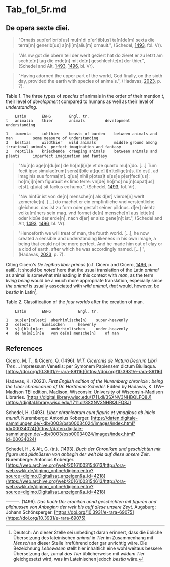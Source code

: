 # Tab_fol_5r.md

## De opera sexte diei.

>"Ornatis sup[er]iorib[us] mu[n]di p[er]tib[us] ta[n]de[m] sexta die terra[m] generib[us] a[n]i[m]aliu[m] ornauit.", (Schedel, [1493](https://daten.digitale-sammlungen.de/~db/0003/bsb00034024/images/index.html?id=00034024), fol. Vr).

>"Als nw got die obern teil der werlt geziert hat do zieret er zu letzt am sechte[n] tag die erde[n] mit de[n] geschlechte[n] der thier.", (Schedel and Alt, [1493](https://web.archive.org/web/20161003154613/http://ora-web.swkk.de/digimo_online/digimo.entry?source=digimo.Digitalisat_anzeigen&a_id=4218), [1496](https://doi.org/10.3931/e-rara-69075), bl. Vr).

>"Having adorned the upper part of the world, God finally, on the sixth day, provided the earth with species of animals.", (Hadavas, [2023](https://digital.library.wisc.edu/1711.dl/3SXNV3NHBQLFQ8J), p. 7).

Table 1. The three types of *species* of animals in the order of their mention *t*, their level of *development* compared to humans as well as their level of *understanding*.
~~~
	Latin		ENHG		Engl. tr.		
t	animalia	thier		animals			development				understanding

1	iumenta		iohthier	beasts of burden	between animals and man			some measure of understanding
3	bestias		wildthier	wild animals		middle ground among irrational animals	perfect imagination and fantasy
2	reptilia	kriechende	creeping animals	between animals and plants		imperfect imagination and fantasy
~~~

>"Nu[n]c age[n]du[m] de ho[m]i[n]e vt de quarto mu[n]do. [...] Tum fecit ipse simulac[rum] sens[i]bile at[que] i[n]tellige[n]s. i[d est]. ad imaginis sue forma[m]. q[ua] nihil p[otes]t e[ss]e p[er]fecti[us]: ho[m]i[n]em figurauit ex limo terre: vn[de] ho[mo] nu[n]cupat[us] e[st]. q[uia] sit factus ex humo.", (Schedel, [1493](https://daten.digitale-sammlungen.de/~db/0003/bsb00034024/images/index.html?id=00034024), fol. Vr).

>"Nw hinfür ist von de[n] mensche[n] als d[er] vierde[n] werlt zemercke[n]. [...] do machet er ein empfintliche vnd verstentliche gleichnus. das ist zu form oder gestalt seiner pildnus. d[er] niehtz volku[m]ners sein mag. vnd formet de[n] mensche[n] aus lette[n] oder kloße der erde[n]. nach d[er] er also gene[n]t ist.", (Schedel and Alt, [1493](https://web.archive.org/web/20161003154613/http://ora-web.swkk.de/digimo_online/digimo.entry?source=digimo.Digitalisat_anzeigen&a_id=4218), [1496](https://doi.org/10.3931/e-rara-69075), bl. Vr).

>"Henceforth we will treat of man, the fourth world. [...], he now created a sensible and understanding likeness in his own image, a being that could not be more perfect. And he made him out of clay or a clod of earth, after which he was accordingly named. [...] ", (Hadavas, [2023](https://digital.library.wisc.edu/1711.dl/3SXNV3NHBQLFQ8J), p. 7).

Citing Cicero's *De legibus liber primus* (c.f. Cicero and Cicero, [1496](https://doi.org/10.3931/e-rara-89116), p. aaiii). It should be *noted* here that the usual translation of the Latin *animal* as animal is somewhat misleading in this context with *man*, as the term *living being* would be a much more appropriate translation, especially since *the animal* is usually associated with *wild animal*, *that* would, however, be *bestia* in Latin[^1].

Table 2. Classification of the *four worlds* after the creation of man.
~~~
	Latin		ENHG			Engl. tr.

1	sup[er]celesti	uberhimlische[n]	super-heavenly
2	celesti		himlischen		heavenly
3	s[u]blu[n]ari	underhimlischen		under-heavenly
4	de ho[m]i[n]e	von de[n] mensche[n]	of man
~~~

[^1]: Deutsch: An dieser Stelle sei unbedingt daran erinnert, dass die übliche Übersetzung des lateinischen *animal* in *Tier* im Zusammenhang mit *Mensch* an dieser Stelle irreführend oder gar unrichtig wäre. Die Bezeichnung *Lebewesen* stellt hier inhaltlich eine wohl weitaus bessere Übersetzung dar, zumal *das Tier* üblicherweise mit *wildem Tier* gleichgesetzt wird, was im Lateinischen jedoch *bestia* wäre.

## References

Cicero, M. T., & Cicero, Q. (1496). *M.T. Ciceronis de Natura Deorum Libri Tres* ... Impræssum Venetiis: per Symonem Papiensem dictum Biuilaqua. [https://doi.org/10.3931/e-rara-89116](https://doi.org/10.3931/e-rara-89116)

Hadavas, K. (2023). *First English edition of the Nuremberg chronicle : being the Liber chronicarum of Dr. Hartmann Schedel*. Edited by Hadavas, K. UW–Madison TEI edition. Madison, Wisconsin: University of Wisconsin–Madison Libraries. [https://digital.library.wisc.edu/1711.dl/3SXNV3NHBQLFQ8J](https://digital.library.wisc.edu/1711.dl/3SXNV3NHBQLFQ8J)

Schedel, H. (1493). *Liber chronicarum cum figuris et ymagibus ab inicio mundi*. Nuremberge: Antonius Koberger. [https://daten.digitale-sammlungen.de/~db/0003/bsb00034024/images/index.html?id=00034024](https://daten.digitale-sammlungen.de/~db/0003/bsb00034024/images/index.html?id=00034024)

Schedel, H., & Alt, G. (tr.). (1493). *Buch der Chroniken und geschichten mit figure und pildnüssen von anbegin der welt bis auf diese unsere Zeit*. Nuremberge: Antonius Koberger.
[https://web.archive.org/web/20161003154613/http://ora-web.swkk.de/digimo_online/digimo.entry?source=digimo.Digitalisat_anzeigen&a_id=4218](https://web.archive.org/web/20161003154613/http://ora-web.swkk.de/digimo_online/digimo.entry?source=digimo.Digitalisat_anzeigen&a_id=4218)

———. (1496). *Das buch Der croniken unnd geschichten mit figuren und pildnussen von Anbeginn der welt bis auff diese unsere Zeyt*. Augsburg: Johann Schönsperger. [https://doi.org/10.3931/e-rara-69075](https://doi.org/10.3931/e-rara-69075)
